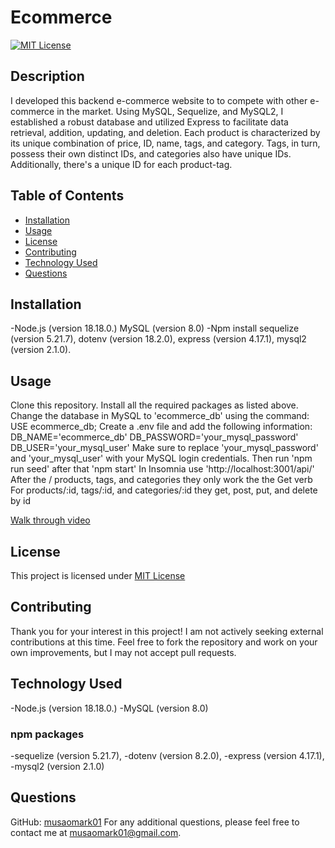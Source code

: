 # Ecommerce

[![MIT License](https://img.shields.io/badge/License-MIT-yellow.svg)](LICENSE)

## Description
I developed this backend e-commerce website to to compete with other e-commerce in the market. Using MySQL, Sequelize, and MySQL2, I established a robust database and utilized Express to facilitate data retrieval, addition, updating, and deletion. Each product is characterized by its unique combination of price, ID, name, tags, and category. Tags, in turn, possess their own distinct IDs, and categories also have unique IDs. Additionally, there's a unique ID for each product-tag.
## Table of Contents
- [Installation](#installation)
- [Usage](#usage)
- [License](#license)
- [Contributing](#contributing)
- [Technology Used](#Technology)
- [Questions](#questions)

## Installation
-Node.js (version 18.18.0.) MySQL (version 8.0) -Npm install sequelize (version 5.21.7), dotenv (version 18.2.0), express (version 4.17.1), mysql2 (version 2.1.0).

## Usage
Clone this repository.
Install all the required packages as listed above.
Change the database in MySQL to 'ecommerce_db' using the command: USE ecommerce_db;
Create a .env file and add the following information:
DB_NAME='ecommerce_db'
DB_PASSWORD='your_mysql_password'
DB_USER='your_mysql_user'
Make sure to replace 'your_mysql_password' and 'your_mysql_user' with your MySQL login credentials.
Then run 'npm run seed' after that 'npm start'
In Insomnia use 'http://localhost:3001/api/' 
After the / products, tags, and categories they only work the the Get verb
For products/:id, tags/:id, and categories/:id they get, post, put, and delete by id 

[Walk through video](https://drive.google.com/file/d/1jec2jI2A3ny7nMJMIP2JviBEQ50rSXKo/view)
## License 
This project is licensed under [MIT License](License)

## Contributing
Thank you for your interest in this project! I am not actively seeking external contributions at this time. Feel free to fork the repository and work on your own improvements, but I may not accept pull requests.

## Technology Used
-Node.js (version 18.18.0.)
-MySQL (version 8.0)
### npm packages
-sequelize (version 5.21.7),
-dotenv (version 8.2.0), 
-express (version 4.17.1), 
-mysql2 (version 2.1.0)

## Questions
GitHub: [musaomark01](https://github.com/musaomark01 )
For any additional questions, please feel free to contact me at musaomark01@gmail.com.

